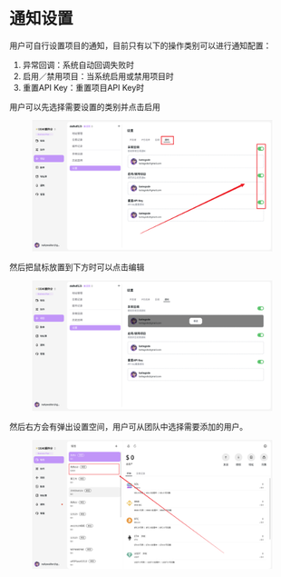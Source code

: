 # 通知设置

用户可自行设置项目的通知，目前只有以下的操作类别可以进行通知配置：

1. 异常回调：系统自动回调失败时
2. 启用／禁用项目：当系统启用或禁用项目时
3. 重置API Key：重置项目API Key时



用户可以先选择需要设置的类别并点击启用

<figure>     <img          src="../images/Snipaste_2025-08-21_14-40-26.png"          width="900"          height="auto"     > </figure>

然后把鼠标放置到下方时可以点击编辑

<figure>     <img          src="../images/Snipaste_2025-08-21_14-41-26.png"          width="900"          height="auto"     > </figure>

然后右方会有弹出设置空间，用户可从团队中选择需要添加的用户。

<figure>     <img          src="../images/Snipaste_2025-08-20_17-31-12.png"          width="900"          height="auto"     > </figure>
